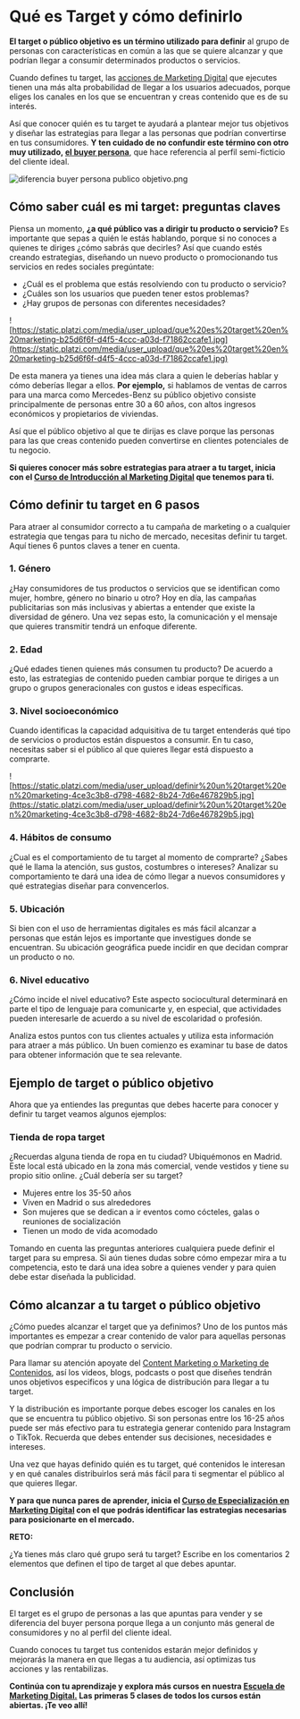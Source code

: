 # Qué es Target y cómo definirlo

**El target o público objetivo es** **un término utilizado para definir** al grupo de personas con características en común a las que se quiere alcanzar y que podrían llegar a consumir determinados productos o servicios.

Cuando defines tu target, las [acciones de Marketing Digital](https://platzi.com/clases/2314-terminos-marketing-digital/37458-que-es-marketing-digital/) que ejecutes tienen una más alta probabilidad de llegar a los usuarios adecuados, porque eliges los canales en los que se encuentran y creas contenido que es de su interés.

Así que conocer quién es tu target te ayudará a plantear mejor tus objetivos y diseñar las estrategias para llegar a las personas que podrían convertirse en tus consumidores. **Y ten cuidado de no confundir este término con otro muy utilizado, [el buyer persona](https://platzi.com/clases/2314-terminos-marketing-digital/37662-que-es-buyer-persona/)**, que hace referencia al perfil semi-ficticio del cliente ideal.

![diferencia buyer persona publico objetivo.png](https://static.platzi.com/media/user_upload/diferencia%20buyer%20persona%20publico%20objetivo-c4de1abd-8b81-4b11-80d6-8c0c52f54661.jpg)

## Cómo saber cuál es mi target: preguntas claves

Piensa un momento, **¿a qué público vas a dirigir tu producto o servicio?** Es importante que sepas a quién le estás hablando, porque si no conoces a quienes te diriges ¿cómo sabrás que decirles? Así que cuando estés creando estrategias, diseñando un nuevo producto o promocionando tus servicios en redes sociales pregúntate:

-   ¿Cuál es el problema que estás resolviendo con tu producto o servicio?
-   ¿Cuáles son los usuarios que pueden tener estos problemas?
-   ¿Hay grupos de personas con diferentes necesidades?

![https://static.platzi.com/media/user_upload/que%20es%20target%20en%20marketing-b25d6f6f-d4f5-4ccc-a03d-f71862ccafe1.jpg](https://static.platzi.com/media/user_upload/que%20es%20target%20en%20marketing-b25d6f6f-d4f5-4ccc-a03d-f71862ccafe1.jpg)

De esta manera ya tienes una idea más clara a quien le deberías hablar y cómo deberías llegar a ellos. **Por ejemplo,** si hablamos de ventas de carros para una marca como Mercedes-Benz su público objetivo consiste principalmente de personas entre 30 a 60 años, con altos ingresos económicos y propietarios de viviendas.

Así que el público objetivo al que te dirijas es clave porque las personas para las que creas contenido pueden convertirse en clientes potenciales de tu negocio.

**Si quieres conocer más sobre estrategias para atraer a tu target, inicia con el [Curso de Introducción al Marketing Digital](https://platzi.com/cursos/introduccion-marketing/?utm_source=seo_int&utm_medium=clasesglosariomkt) que tenemos para ti.**

## Cómo definir tu target en 6 pasos

Para atraer al consumidor correcto a tu campaña de marketing o a cualquier estrategia que tengas para tu nicho de mercado, necesitas definir tu target. Aquí tienes 6 puntos claves a tener en cuenta.

### 1. Género

¿Hay consumidores de tus productos o servicios que se identifican como mujer, hombre, género no binario u otro? Hoy en día, las campañas publicitarias son más inclusivas y abiertas a entender que existe la diversidad de género. Una vez sepas esto, la comunicación y el mensaje que quieres transmitir tendrá un enfoque diferente.

### 2. Edad

¿Qué edades tienen quienes más consumen tu producto? De acuerdo a esto, las estrategias de contenido pueden cambiar porque te diriges a un grupo o grupos generacionales con gustos e ideas específicas.

### 3. Nivel socioeconómico

Cuando identificas la capacidad adquisitiva de tu target entenderás qué tipo de servicios o productos están dispuestos a consumir. En tu caso, necesitas saber si el público al que quieres llegar está dispuesto a comprarte.

![https://static.platzi.com/media/user_upload/definir%20un%20target%20en%20marketing-4ce3c3b8-d798-4682-8b24-7d6e467829b5.jpg](https://static.platzi.com/media/user_upload/definir%20un%20target%20en%20marketing-4ce3c3b8-d798-4682-8b24-7d6e467829b5.jpg)

### 4. Hábitos de consumo

¿Cual es el comportamiento de tu target al momento de comprarte? ¿Sabes qué le llama la atención, sus gustos, costumbres o intereses? Analizar su comportamiento te dará una idea de cómo llegar a nuevos consumidores y qué estrategias diseñar para convencerlos.

### 5. Ubicación

Si bien con el uso de herramientas digitales es más fácil alcanzar a personas que están lejos es importante que investigues donde se encuentran. Su ubicación geográfica puede incidir en que decidan comprar un producto o no.

### 6. Nivel educativo

¿Cómo incide el nivel educativo? Este aspecto sociocultural determinará en parte el tipo de lenguaje para comunicarte y, en especial, que actividades pueden interesarle de acuerdo a su nivel de escolaridad o profesión.

Analiza estos puntos con tus clientes actuales y utiliza esta información para atraer a más público. Un buen comienzo es examinar tu base de datos para obtener información que te sea relevante.

## Ejemplo de target o público objetivo

Ahora que ya entiendes las preguntas que debes hacerte para conocer y definir tu target veamos algunos ejemplos:

### Tienda de ropa target

¿Recuerdas alguna tienda de ropa en tu ciudad? Ubiquémonos en Madrid. Este local está ubicado en la zona más comercial, vende vestidos y tiene su propio sitio online. ¿Cuál debería ser su target?

-   Mujeres entre los 35-50 años
-   Viven en Madrid o sus alrededores
-   Son mujeres que se dedican a ir eventos como cócteles, galas o reuniones de socialización
-   Tienen un modo de vida acomodado

Tomando en cuenta las preguntas anteriores cualquiera puede definir el target para su empresa. Si aún tienes dudas sobre cómo empezar mira a tu competencia, esto te dará una idea sobre a quienes vender y para quien debe estar diseñada la publicidad.

## Cómo alcanzar a tu target o público objetivo

¿Cómo puedes alcanzar el target que ya definimos? Uno de los puntos más importantes es empezar a crear contenido de valor para aquellas personas que podrían comprar tu producto o servicio.

Para llamar su atención apoyate del [Content Marketing o Marketing de Contenidos](https://platzi.com/clases/2314-terminos-marketing-digital/37553-que-es-content-marketing/), así los videos, blogs, podcasts o post que diseñes tendrán unos objetivos especificos y una lógica de distribución para llegar a tu target.

Y la distribución es importante porque debes escoger los canales en los que se encuentra tu público objetivo. Si son personas entre los 16-25 años puede ser más efectivo para tu estrategia generar contenido para Instagram o TikTok. Recuerda que debes entender sus decisiones, necesidades e intereses.

Una vez que hayas definido quién es tu target, qué contenidos le interesan y en qué canales distribuirlos será más fácil para ti segmentar el público al que quieres llegar.

**Y para que nunca pares de aprender, inicia el [Curso de Especialización en Marketing Digital](https://platzi.com/cursos/especializacion-marketing/?utm_source=seo_int&utm_medium=clasesglosariomkt) con el que podrás identificar las estrategias necesarias para posicionarte en el mercado.**

**RETO:**

¿Ya tienes más claro qué grupo será tu target? Escribe en los comentarios 2 elementos que definen el tipo de target al que debes apuntar.

## Conclusión

El target es el grupo de personas a las que apuntas para vender y se diferencia del buyer persona porque llega a un conjunto más general de consumidores y no al perfil del cliente ideal.

Cuando conoces tu target tus contenidos estarán mejor definidos y mejorarás la manera en que llegas a tu audiencia, así optimizas tus acciones y las rentabilizas.

**Continúa con tu aprendizaje y explora más cursos en nuestra [Escuela de Marketing Digital.](https://platzi.com/marketing-digital/?utm_source=seo_int&utm_medium=clasesglosariomkt) Las primeras 5 clases de todos los cursos están abiertas. ¡Te veo allí!**